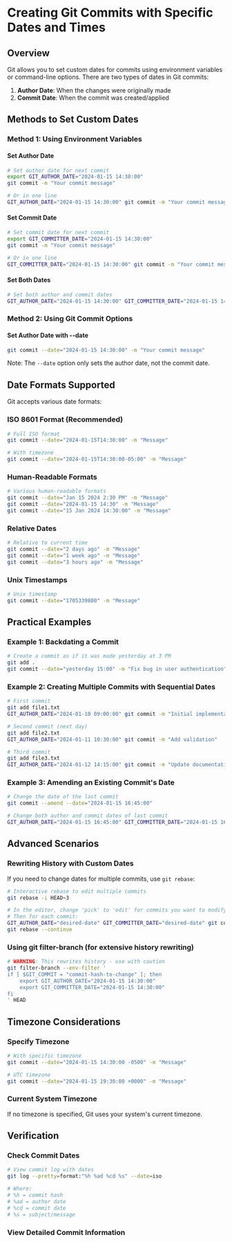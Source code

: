# Creating Git Commits with Specific Dates and Times

## Overview

Git allows you to set custom dates for commits using environment variables or command-line options. There are two types of dates in Git commits:

1. **Author Date**: When the changes were originally made
2. **Commit Date**: When the commit was created/applied

## Methods to Set Custom Dates

### Method 1: Using Environment Variables

#### Set Author Date

```bash
# Set author date for next commit
export GIT_AUTHOR_DATE="2024-01-15 14:30:00"
git commit -m "Your commit message"

# Or in one line
GIT_AUTHOR_DATE="2024-01-15 14:30:00" git commit -m "Your commit message"
```

#### Set Commit Date

```bash
# Set commit date for next commit
export GIT_COMMITTER_DATE="2024-01-15 14:30:00"
git commit -m "Your commit message"

# Or in one line
GIT_COMMITTER_DATE="2024-01-15 14:30:00" git commit -m "Your commit message"
```

#### Set Both Dates

```bash
# Set both author and commit dates
GIT_AUTHOR_DATE="2024-01-15 14:30:00" GIT_COMMITTER_DATE="2024-01-15 14:30:00" git commit -m "Your commit message"
```

### Method 2: Using Git Commit Options

#### Set Author Date with --date

```bash
git commit --date="2024-01-15 14:30:00" -m "Your commit message"
```

Note: The `--date` option only sets the author date, not the commit date.

## Date Formats Supported

Git accepts various date formats:

### ISO 8601 Format (Recommended)

```bash
# Full ISO format
git commit --date="2024-01-15T14:30:00" -m "Message"

# With timezone
git commit --date="2024-01-15T14:30:00-05:00" -m "Message"
```

### Human-Readable Formats

```bash
# Various human-readable formats
git commit --date="Jan 15 2024 2:30 PM" -m "Message"
git commit --date="2024-01-15 14:30" -m "Message"
git commit --date="15 Jan 2024 14:30:00" -m "Message"
```

### Relative Dates

```bash
# Relative to current time
git commit --date="2 days ago" -m "Message"
git commit --date="1 week ago" -m "Message"
git commit --date="3 hours ago" -m "Message"
```

### Unix Timestamps

```bash
# Unix timestamp
git commit --date="1705339800" -m "Message"
```

## Practical Examples

### Example 1: Backdating a Commit

```bash
# Create a commit as if it was made yesterday at 3 PM
git add .
git commit --date="yesterday 15:00" -m "Fix bug in user authentication"
```

### Example 2: Creating Multiple Commits with Sequential Dates

```bash
# First commit
git add file1.txt
GIT_AUTHOR_DATE="2024-01-10 09:00:00" git commit -m "Initial implementation"

# Second commit (next day)
git add file2.txt
GIT_AUTHOR_DATE="2024-01-11 10:30:00" git commit -m "Add validation"

# Third commit
git add file3.txt
GIT_AUTHOR_DATE="2024-01-12 14:15:00" git commit -m "Update documentation"
```

### Example 3: Amending an Existing Commit's Date

```bash
# Change the date of the last commit
git commit --amend --date="2024-01-15 16:45:00"

# Change both author and commit dates of last commit
GIT_AUTHOR_DATE="2024-01-15 16:45:00" GIT_COMMITTER_DATE="2024-01-15 16:45:00" git commit --amend --no-edit
```

## Advanced Scenarios

### Rewriting History with Custom Dates

If you need to change dates for multiple commits, use `git rebase`:

```bash
# Interactive rebase to edit multiple commits
git rebase -i HEAD~3

# In the editor, change 'pick' to 'edit' for commits you want to modify
# Then for each commit:
GIT_AUTHOR_DATE="desired-date" GIT_COMMITTER_DATE="desired-date" git commit --amend --no-edit
git rebase --continue
```

### Using git filter-branch (for extensive history rewriting)

```bash
# WARNING: This rewrites history - use with caution
git filter-branch --env-filter '
if [ $GIT_COMMIT = "commit-hash-to-change" ]; then
    export GIT_AUTHOR_DATE="2024-01-15 14:30:00"
    export GIT_COMMITTER_DATE="2024-01-15 14:30:00"
fi
' HEAD
```

## Timezone Considerations

### Specify Timezone

```bash
# With specific timezone
git commit --date="2024-01-15 14:30:00 -0500" -m "Message"

# UTC timezone
git commit --date="2024-01-15 19:30:00 +0000" -m "Message"
```

### Current System Timezone

If no timezone is specified, Git uses your system's current timezone.

## Verification

### Check Commit Dates

```bash
# View commit log with dates
git log --pretty=format:"%h %ad %cd %s" --date=iso

# Where:
# %h = commit hash
# %ad = author date
# %cd = commit date
# %s = subject/message
```

### View Detailed Commit Information

```bash

```
